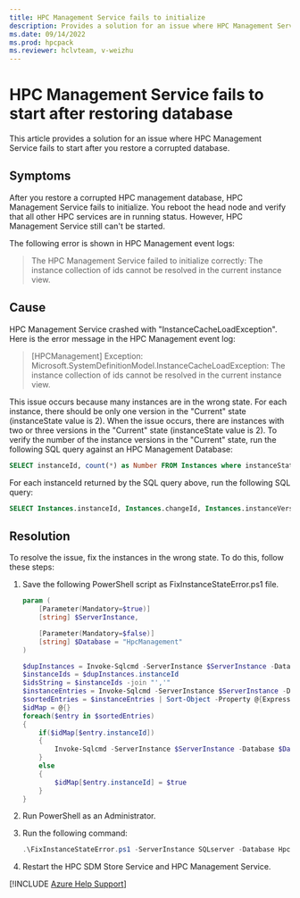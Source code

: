 ```yaml
---
title: HPC Management Service fails to initialize
description: Provides a solution for an issue where HPC Management Service fails to start after you restore a corrupted database
ms.date: 09/14/2022
ms.prod: hpcpack
ms.reviewer: hclvteam, v-weizhu
---
```

# HPC Management Service fails to start after restoring database

This article provides a solution for an issue where HPC Management Service fails to start after you restore a corrupted database.

## Symptoms

After you restore a corrupted HPC management database, HPC Management Service fails to initialize. You reboot the head node and verify that all other HPC services are in running status. However, HPC Management Service still can't be started.

The following error is shown in HPC Management event logs:

> The HPC Management Service failed to initialize correctly: The instance collection of ids cannot be resolved in the current instance view.

## Cause

HPC Management Service crashed with "InstanceCacheLoadException". Here is the error message in the HPC Management event log:

> [HPCManagement] Exception: Microsoft.SystemDefinitionModel.InstanceCacheLoadException: The instance collection of ids cannot be resolved in the current instance view.

This issue occurs because many instances are in the wrong state. For each instance, there should be only one version in the "Current" state (instanceState value is 2). When the issue occurs, there are instances with two or three versions in the "Current" state (instanceState value is 2). To verify the number of the instance versions in the "Current" state, run the following SQL query against an HPC Management Database:

```sql
SELECT instanceId, count(*) as Number FROM Instances where instanceState = 2 group by instanceId having count(*) > 1
```

For each instanceId returned by the SQL query above, run the following SQL query:

```sql
SELECT Instances.instanceId, Instances.changeId, Instances.instanceVersion, Instances.instanceName, Instances.instanceState, Changes.changeName, Changes.changeState FROM Instances INNER JOIN Changes on Instances.changeId = Changes.changeId Where Instances.instanceId = '<instanceId>' and Instances.instanceState <> 3 Order by Instances.instanceVersion DESC
```

## Resolution

To resolve the issue, fix the instances in the wrong state. To do this, follow these steps:

1. Save the following PowerShell script as FixInstanceStateError.ps1 file.

    ```powershell
    param (
        [Parameter(Mandatory=$true)]
        [string] $ServerInstance,

        [Parameter(Mandatory=$false)]
        [string] $Database = "HpcManagement"
    )

    $dupInstances = Invoke-Sqlcmd -ServerInstance $ServerInstance -Database $Database -Query "SELECT instanceId, count(*) as Number FROM Instances where instanceState = 2 group by instanceId having count(*) > 1"
    $instanceIds = $dupInstances.instanceId
    $idsString = $instanceIds -join "','"
    $instanceEntries = Invoke-Sqlcmd -ServerInstance $ServerInstance -Database $Database -Query "SELECT * FROM Instances Where instanceId IN ('$idsString') and instanceState = 2"
    $sortedEntries = $instanceEntries | Sort-Object -Property @{Expression="instanceId"; Descending=$true},@{Expression="instanceVersion"; Descending=$true}
    $idMap = @{}
    foreach($entry in $sortedEntries)
    {
        if($idMap[$entry.instanceId])
        {
            Invoke-Sqlcmd -ServerInstance $ServerInstance -Database $Database -Query "Update Instances set instanceState = 3 where instanceId = '$($entry.instanceId)' and instanceVersion = $($entry.instanceVersion)"
        }
        else
        {
            $idMap[$entry.instanceId] = $true
        }
    }
    ```

2. Run PowerShell as an Administrator.

3. Run the following command:

    ```powershell
    .\FixInstanceStateError.ps1 -ServerInstance SQLserver -Database HpcManagement
    ```

4. Restart the HPC SDM Store Service and HPC Management Service.

[!INCLUDE [Azure Help Support](../../includes/azure-help-support.md)]
